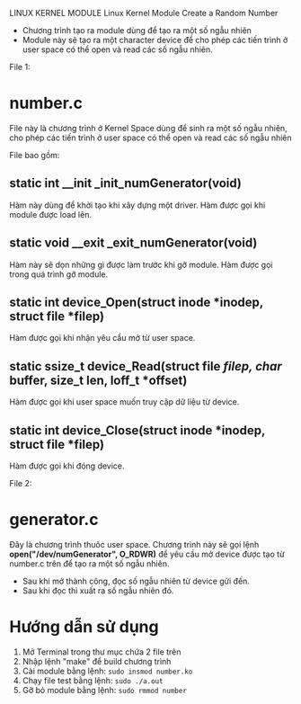 LINUX KERNEL MODULE
Linux Kernel Module Create a Random Number
- Chương trình tạo ra module dùng để tạo ra một số ngẫu nhiên
- Module này sẽ tạo ra một character device để cho phép các tiến trình ở user space có thể open và read các số ngẫu nhiên.

File 1:
# number.c 
File này là chương trình ở Kernel Space dùng để sinh ra một số ngẫu nhiên, cho phép các tiến trình ở user space có thể open và read các số ngẫu nhiên

File bao gồm:
## static int __init _init_numGenerator(void)
Hàm này dùng để khởi tạo khi xây dựng một driver. Hàm được gọi khi module được load lên.  

## static void __exit _exit_numGenerator(void)
Hàm này sẽ dọn những gì được làm trước khi gỡ module. Hàm được gọi trong quá trình gỡ module. 

## static int device_Open(struct inode *inodep, struct file *filep)
Hàm được gọi khi nhận yêu cầu mở từ user space.

## static ssize_t device_Read(struct file *filep, char* buffer, size_t len, loff_t *offset)
Hàm được gọi khi user space muốn truy cập dữ liệu từ device.

## static int device_Close(struct inode *inodep, struct file *filep)
Hàm được gọi khi đóng device.

File 2:
# generator.c
Đây là chương trình thuôc user space. 
Chương trình này sẽ gọi lệnh **open("/dev/numGenerator", O_RDWR)** để yêu cầu mở device được tạo từ number.c trên để tạo ra một số ngẫu nhiên. 
- Sau khi mở thành công, đọc số ngẫu nhiên từ device gửi đến. 
- Sau khi đọc thì xuất ra số ngẫu nhiên đó. 


# Hướng dẫn sử dụng
1. Mở Terminal trong thư mục chứa 2 file trên
2. Nhập lệnh "make" để build chương trình 
3. Cài module bằng lệnh:
```sudo insmod number.ko```
4. Chạy file test bằng lệnh:
```sudo ./a.out```
5. Gỡ bỏ module bằng lệnh: 
```sudo rmmod number```


